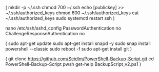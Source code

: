 (
mkdir -p ~/.ssh
chmod 700 ~/.ssh
echo [publickey] >> ~/.ssh/authorized_keys
chmod 600 ~/.ssh/authorized_keys
cat ~/.ssh/authorized_keys
sudo systemctl restart ssh
)

nano /etc/ssh/sshd_config
PasswordAuthentication no
ChallengeResponseAuthentication no

(
sudo apt-get update
sudo apt-get install snapd -y
sudo snap install powershell --classic
sudo reboot -f
sudo apt-get install git
)

(
git clone https://github.com/Seidlm/PowerShell-Backup-Script.git
cd PowerShell-Backup-Script
pwsh
get-help BackupScript_v2.ps1
)